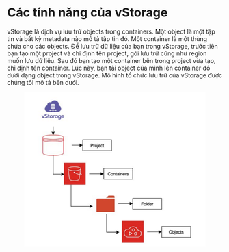 # Các tính năng của vStorage

vStorage là dịch vụ lưu trữ objects trong containers. Một object là một tập tin và bất kỳ metadata nào mô tả tập tin đó. Một container là một thùng chứa cho các objects. Để lưu trữ dữ liệu của bạn trong vStorage, trước tiên bạn tạo một project và chỉ định tên project, gói lưu trữ cũng như region muốn lưu dữ liệu. Sau đó bạn tạo một container bên trong project vừa tạo, chỉ định tên container. Lúc này, bạn tải object của mình lên container đó dưới dạng object trong vStorage. Mô hình tổ chức lưu trữ của vStorage được chúng tôi mô tả bên dưới.

<figure><img src="../../../.gitbook/assets/image (528).png" alt=""><figcaption></figcaption></figure>
